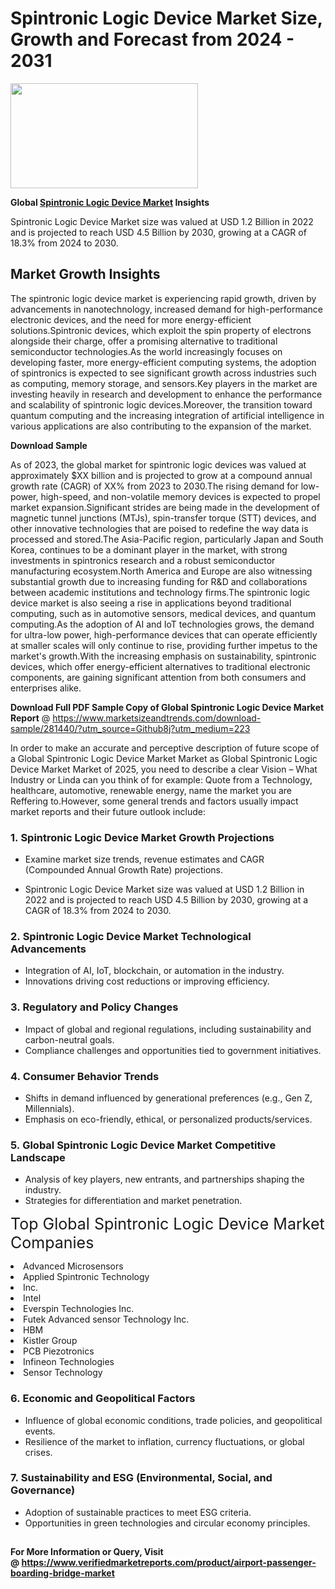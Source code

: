 <H1>Spintronic Logic Device Market Size, Growth and Forecast from 2024 - 2031</H1><img class="aligncenter size-medium wp-image-584254" src="https://thirdeyenews.in/wp-content/uploads/2024/09/Global-Market-Research-300x168.jpeg" alt="" width="300" height="168" /><p><strong>Global&nbsp;<a href="https://www.marketsizeandtrends.com/download-sample/281440/?utm_source=Github8j?utm_medium=223">Spintronic Logic Device Market</a> Insights</strong></p><p>Spintronic Logic Device Market size was valued at USD 1.2 Billion in 2022 and is projected to reach USD 4.5 Billion by 2030, growing at a CAGR of 18.3% from 2024 to 2030.</p><p><h2>Market Growth Insights</h2> <p>The spintronic logic device market is experiencing rapid growth, driven by advancements in nanotechnology, increased demand for high-performance electronic devices, and the need for more energy-efficient solutions.Spintronic devices, which exploit the spin property of electrons alongside their charge, offer a promising alternative to traditional semiconductor technologies.As the world increasingly focuses on developing faster, more energy-efficient computing systems, the adoption of spintronics is expected to see significant growth across industries such as computing, memory storage, and sensors.Key players in the market are investing heavily in research and development to enhance the performance and scalability of spintronic logic devices.Moreover, the transition toward quantum computing and the increasing integration of artificial intelligence in various applications are also contributing to the expansion of the market.</p> <p><strong>Download Sample</strong></p> <p>As of 2023, the global market for spintronic logic devices was valued at approximately $XX billion and is projected to grow at a compound annual growth rate (CAGR) of XX% from 2023 to 2030.The rising demand for low-power, high-speed, and non-volatile memory devices is expected to propel market expansion.Significant strides are being made in the development of magnetic tunnel junctions (MTJs), spin-transfer torque (STT) devices, and other innovative technologies that are poised to redefine the way data is processed and stored.The Asia-Pacific region, particularly Japan and South Korea, continues to be a dominant player in the market, with strong investments in spintronics research and a robust semiconductor manufacturing ecosystem.North America and Europe are also witnessing substantial growth due to increasing funding for R&D and collaborations between academic institutions and technology firms.The spintronic logic device market is also seeing a rise in applications beyond traditional computing, such as in automotive sensors, medical devices, and quantum computing.As the adoption of AI and IoT technologies grows, the demand for ultra-low power, high-performance devices that can operate efficiently at smaller scales will only continue to rise, providing further impetus to the market's growth.With the increasing emphasis on sustainability, spintronic devices, which offer energy-efficient alternatives to traditional electronic components, are gaining significant attention from both consumers and enterprises alike.<p><span class=""><strong>Download Full PDF Sample Copy of Global Spintronic Logic Device Market Report</strong> @ <a href="https://www.marketsizeandtrends.com/download-sample/281440/?utm_source=Github8j?utm_medium=223" target="_blank">https://www.marketsizeandtrends.com/download-sample/281440/?utm_source=Github8j?utm_medium=223</a></span></p><p>In order to make an accurate and perceptive description of future scope of a Global&nbsp;Spintronic Logic Device Market Market as Global&nbsp;Spintronic Logic Device Market Market of 2025, you need to describe a clear Vision &ndash; What Industry or Linda can you think of for example: Quote from a Technology, healthcare, automotive, renewable energy, name the market you are Reffering to.However, some general trends and factors usually impact market reports and their future outlook include:</p><h3>1.&nbsp;<strong>Spintronic Logic Device Market Growth Projections</strong></h3><ul><li>Examine market size trends, revenue estimates and CAGR (Compounded Annual Growth Rate) projections.</li><li><p>Spintronic Logic Device Market size was valued at USD 1.2 Billion in 2022 and is projected to reach USD 4.5 Billion by 2030, growing at a CAGR of 18.3% from 2024 to 2030.</p></li></ul><h3>2.&nbsp;<strong>Spintronic Logic Device Market Technological Advancements</strong></h3><ul><li>Integration of AI, IoT, blockchain, or automation in the industry.</li><li>Innovations driving cost reductions or improving efficiency.</li></ul><h3>3.&nbsp;<strong>Regulatory and Policy Changes</strong></h3><ul><li>Impact of global and regional regulations, including sustainability and carbon-neutral goals.</li><li>Compliance challenges and opportunities tied to government initiatives.</li></ul><h3>4.&nbsp;<strong>Consumer Behavior Trends</strong></h3><ul><li>Shifts in demand influenced by generational preferences (e.g., Gen Z, Millennials).</li><li>Emphasis on eco-friendly, ethical, or personalized products/services.</li></ul><h3>5.&nbsp;<strong>Global Spintronic Logic Device Market Competitive Landscape</strong></h3><ul><li>Analysis of key players, new entrants, and partnerships shaping the industry.</li><li>Strategies for differentiation and market penetration.</li></ul><p data-pm-slice="1 1 []"><span style="color: inherit; font-family: inherit; font-size: 25px;">Top Global Spintronic Logic Device Market Companies</span></p><div class="" data-test-id=""><p><li>Advanced Microsensors</li><li> Applied Spintronic Technology</li><li> Inc.</li><li> Intel</li><li> Everspin Technologies Inc.</li><li> Futek Advanced sensor Technology Inc.</li><li> HBM</li><li> Kistler Group</li><li> PCB Piezotronics</li><li> Infineon Technologies</li><li> Sensor Technology</li></p></div><h3>6.&nbsp;<strong>Economic and Geopolitical Factors</strong></h3><ul><li>Influence of global economic conditions, trade policies, and geopolitical events.</li><li>Resilience of the market to inflation, currency fluctuations, or global crises.</li></ul><h3>7.&nbsp;<strong>Sustainability and ESG (Environmental, Social, and Governance)</strong></h3><ul><li>Adoption of sustainable practices to meet ESG criteria.</li><li>Opportunities in green technologies and circular economy principles.</li></ul><h2><strong style="font-size: 14px;">For More Information or Query, Visit @&nbsp;</strong><a style="background-color: #ffffff; font-size: 14px;" href="https://www.marketsizeandtrends.com/report/spintronic-logic-device-market/" target="_blank">https://www.verifiedmarketreports.com/product/airport-passenger-boarding-bridge-market</a></h2>